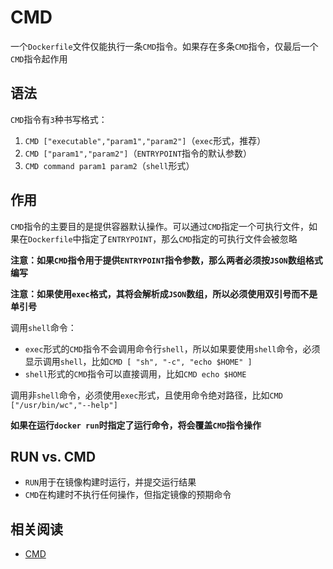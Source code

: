 
# CMD

一个`Dockerfile`文件仅能执行一条`CMD`指令。如果存在多条`CMD`指令，仅最后一个`CMD`指令起作用

## 语法

`CMD`指令有`3`种书写格式：

1. `CMD ["executable","param1","param2"]`（`exec`形式，推荐）
2. `CMD ["param1","param2"]`（`ENTRYPOINT`指令的默认参数）
3. `CMD command param1 param2`（`shell`形式）

## 作用

`CMD`指令的主要目的是提供容器默认操作。可以通过`CMD`指定一个可执行文件，如果在`Dockerfile`中指定了`ENTRYPOINT`，那么`CMD`指定的可执行文件会被忽略

**注意：如果`CMD`指令用于提供`ENTRYPOINT`指令参数，那么两者必须按`JSON`数组格式编写**

**注意：如果使用`exec`格式，其将会解析成`JSON`数组，所以必须使用双引号而不是单引号**

调用`shell`命令：

* `exec`形式的`CMD`指令不会调用命令行`shell`，所以如果要使用`shell`命令，必须显示调用`shell`，比如`CMD [ "sh", "-c", "echo $HOME" ]`
* `shell`形式的`CMD`指令可以直接调用，比如`CMD echo $HOME`

调用非`shell`命令，必须使用`exec`形式，且使用命令绝对路径，比如`CMD ["/usr/bin/wc","--help"]`

**如果在运行`docker run`时指定了运行命令，将会覆盖`CMD`指令操作**

## RUN vs. CMD

* `RUN`用于在镜像构建时运行，并提交运行结果
* `CMD`在构建时不执行任何操作，但指定镜像的预期命令

## 相关阅读

* [CMD](https://docs.docker.com/engine/reference/builder/#cmd)